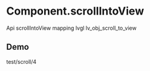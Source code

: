 # Component.scrollIntoView

Api scrollIntoView mapping lvgl lv_obj_scroll_to_view

## Demo 
test/scroll/4